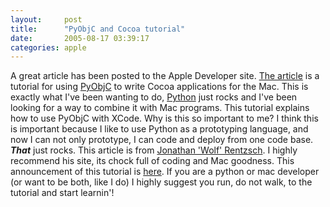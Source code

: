```yaml
---
layout:     post
title:      "PyObjC and Cocoa tutorial"
date:       2005-08-17 03:39:17
categories: apple
---
```

A great article has been posted to the Apple Developer site. [The article](http://developer.apple.com/cocoa/pyobjc.html) is a tutorial for using [PyObjC](http://pyobjc.sourceforge.net/) to write Cocoa applications for the Mac. This is exactly what I've been wanting to do, [Python](http://python.org) just rocks and I've been looking for a way to combine it with Mac programs. This tutorial explains how to use PyObjC with XCode. Why is this so important to me? I think this is important because I like to use Python as a prototyping language, and now I can not only prototype, I can code and deploy from one code base. **_That_** just rocks. This article is from [Jonathan 'Wolf' Rentzsch](http://rentzsch.com/). I highly recommend his site, its chock full of coding and Mac goodness. This announcement of this tutorial is [here](http://rentzsch.com/links/adcPyObjC). If you are a python or mac developer (or want to be both, like I do) I highly suggest you run, do not walk, to the tutorial and start learnin'! 
